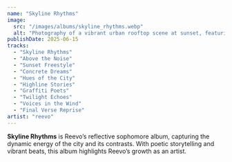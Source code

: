 ```yaml
---
name: "Skyline Rhythms"
image:
  src: "/images/albums/skyline_rhythms.webp"
  alt: "Photography of a vibrant urban rooftop scene at sunset, featuring a silhouetted figure against a glowing skyline, graffiti art on the walls, and warm orange and purple hues in the sky."
publishDate: 2025-06-15
tracks:
  - "Skyline Rhythms"
  - "Above the Noise"
  - "Sunset Freestyle"
  - "Concrete Dreams"
  - "Hues of the City"
  - "Highline Stories"
  - "Graffiti Poets"
  - "Twilight Echoes"
  - "Voices in the Wind"
  - "Final Verse Reprise"
artist: "reevo"
---
```


**Skyline Rhythms** is Reevo’s reflective sophomore album, capturing the dynamic energy of the city and its contrasts. With poetic storytelling and vibrant beats, this album highlights Reevo’s growth as an artist.
